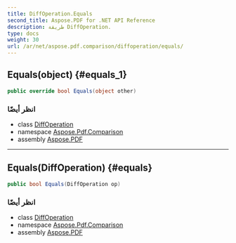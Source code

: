 ```yaml
---
title: DiffOperation.Equals
second_title: Aspose.PDF for .NET API Reference
description: طريقة DiffOperation.
type: docs
weight: 30
url: /ar/net/aspose.pdf.comparison/diffoperation/equals/
---
```

## Equals(object) {#equals_1}

```csharp
public override bool Equals(object other)
```

### انظر أيضًا

* class [DiffOperation](../)
* namespace [Aspose.Pdf.Comparison](../../../aspose.pdf.comparison/)
* assembly [Aspose.PDF](../../../)

---

## Equals(DiffOperation) {#equals}

```csharp
public bool Equals(DiffOperation op)
```

### انظر أيضًا

* class [DiffOperation](../)
* namespace [Aspose.Pdf.Comparison](../../../aspose.pdf.comparison/)
* assembly [Aspose.PDF](../../../)